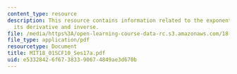 ```yaml
---
content_type: resource
description: This resource contains information related to the exponential functions,
  its derivative and inverse.
file: /media/https%3A/open-learning-course-data-rc.s3.amazonaws.com/18-01sc-single-variable-calculus-fall-2010/e53328426f67383390674849ae3d670b_MIT18_01SCF10_Ses17a.pdf
file_type: application/pdf
resourcetype: Document
title: MIT18_01SCF10_Ses17a.pdf
uid: e5332842-6f67-3833-9067-4849ae3d670b
---
```

